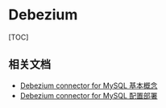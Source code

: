 # Debezium

[TOC]



## 相关文档

- [Debezium connector for MySQL 基本概念](https://blog.csdn.net/xuejianxinokok/article/details/124689665)
- [Debezium connector for MySQL 配置部署](https://blog.csdn.net/xuejianxinokok/article/details/124689737)
